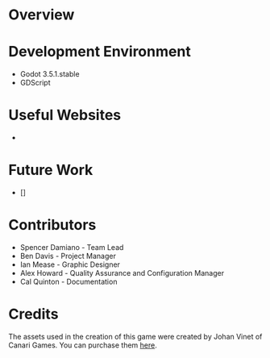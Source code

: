 # Overview

# Development Environment

* Godot 3.5.1.stable
* GDScript

# Useful Websites

*

# Future Work

- []

# Contributors

* Spencer Damiano - Team Lead
* Ben Davis - Project Manager
* Ian Mease - Graphic Designer
* Alex Howard - Quality Assurance and Configuration Manager
* Cal Quinton - Documentation 

# Credits

The assets used in the creation of this game were created by Johan Vinet of Canari Games. You can purchase them [here](https://canarigames.itch.io/canaripack-8bit-topdown).
